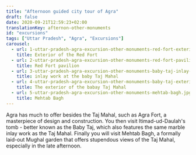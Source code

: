```yaml
---
title: "Afternoon guided city tour of Agra"
draft: false
date: 2020-09-21T12:59:23+02:00
translationKey: afternon-other-monuments
id: "excursions"
tags: ["Uttar Pradesh", "Agra", "Excursions"] 
carousel:
  - url: 1-uttar-pradesh-agra-excursion-other-monuments-red-fort-exterior.jpg
    title: Exterior of the Red Fort
  - url: 2-uttar-pradesh-agra-excursion-other-monuments-red-fort-pavilion.jpg
    title: Red Fort pavilion
  - url: 3-uttar-pradesh-agra-excursion-other-monuments-baby-taj-inlay-work.jpg
    title: inlay work at the baby Taj Mahal
  - url: 4-uttar-pradesh-agra-excursion-other-monuments-baby-taj-exterior.jpg
    title: The exterior of the babay Taj Mahal
  - url: 5-uttar-pradesh-agra-excursion-other-monuments-mehtab-bagh.jpg
    title: Mehtab Bagh
---
```

Agra has much to offer besides the Taj Mahal, such as Agra Fort, a masterpiece of design and construction. You then visit Itimad-ud-Daulah's tomb - better known as the Baby Taj, which also features the same marble inlay work as the Taj Mahal. Finally you will visit Mehtab Bagh, a formally laid-out Mughal garden that offers stupendous views of the Taj Mahal, especially in the late afternoon. 





